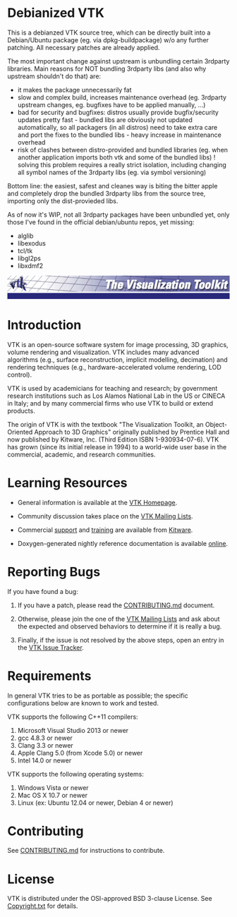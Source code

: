 Debianized VTK
==============

This is a debianzed VTK source tree, which can be directly built into a
Debian/Ubuntu package (eg. via dpkg-buildpackage) w/o any further patching.
All necessary patches are already applied.

The most important change against upstream is unbundling certain 3rdparty
libraries. Main reasons for NOT bundling 3rdparty libs (and also why 
upstream shouldn't do that) are:

* it makes the package unnecessarily fat
* slow and complex build, increases maintenance overhead (eg. 3rdparty
  upstream changes, eg. bugfixes have to be applied manually, ...)
* bad for security and bugfixes: distros usually provide bugfix/security
  updates pretty fast - bundled libs are obviously not updated automatically,
  so all packagers (in all distros) need to take extra care and port the
  fixes to the bundled libs - heavy increase in maintenance overhead
* risk of clashes between distro-provided and bundled libraries (eg. when
  another application imports both vtk and some of the bundled libs) !
  solving this problem requires a really strict isolation, including
  changing all symbol names of the 3rdparty libs (eg. via symbol
  versioning)

Bottom line: the easiest, safest and cleanes way is biting the bitter
apple and completely drop the bundled 3rdparty libs from the source tree,
importing only the dist-provieded libs.

As of now it's WIP, not all 3rdparty packages have been unbundled yet,
only those I've found in the official debian/ubuntu repos, yet missing:

* alglib
* libexodus
* tcl/tk
* libgl2ps
* libxdmf2


![VTK - The Visualization Toolkit](vtkBanner.gif)

Introduction
============

VTK is an open-source software system for image processing, 3D
graphics, volume rendering and visualization. VTK includes many
advanced algorithms (e.g., surface reconstruction, implicit modelling,
decimation) and rendering techniques (e.g., hardware-accelerated
volume rendering, LOD control).

VTK is used by academicians for teaching and research; by government
research institutions such as Los Alamos National Lab in the US or
CINECA in Italy; and by many commercial firms who use VTK to build or
extend products.

The origin of VTK is with the textbook "The Visualization Toolkit, an
Object-Oriented Approach to 3D Graphics" originally published by
Prentice Hall and now published by Kitware, Inc. (Third Edition ISBN
1-930934-07-6). VTK has grown (since its initial release in 1994) to a
world-wide user base in the commercial, academic, and research
communities.

Learning Resources
==================

* General information is available at the [VTK Homepage][].

* Community discussion takes place on the [VTK Mailing Lists][].

* Commercial [support][Kitware Support] and [training][Kitware Training]
  are available from [Kitware][].

* Doxygen-generated nightly reference documentation is
  available [online][Doxygen].

[VTK Homepage]: http://www.vtk.org
[Doxygen]: http://www.vtk.org/doc/nightly/html
[VTK Mailing Lists]: http://www.vtk.org/VTK/help/mailing.html
[Kitware]: http://www.kitware.com/
[Kitware Support]: http://www.kitware.com/products/support.html
[Kitware Training]: http://www.kitware.com/products/protraining.php

Reporting Bugs
==============

If you have found a bug:

1. If you have a patch, please read the [CONTRIBUTING.md][] document.

2. Otherwise, please join the one of the [VTK Mailing Lists][] and ask
   about the expected and observed behaviors to determine if it is
   really a bug.

3. Finally, if the issue is not resolved by the above steps, open
   an entry in the [VTK Issue Tracker][].

[VTK Issue Tracker]: https://gitlab.kitware.com/vtk/vtk/issues

Requirements
============

In general VTK tries to be as portable as possible; the specific configurations below are known to work and tested.

VTK supports the following C++11 compilers:
1. Microsoft Visual Studio 2013 or newer
2. gcc 4.8.3 or newer
3. Clang 3.3 or newer
4. Apple Clang 5.0 (from Xcode 5.0) or newer
5. Intel 14.0 or newer

VTK supports the following operating systems:
1. Windows Vista or newer
2. Mac OS X 10.7 or newer
3. Linux (ex: Ubuntu 12.04 or newer, Debian 4 or newer)

Contributing
============

See [CONTRIBUTING.md][] for instructions to contribute.

[CONTRIBUTING.md]: CONTRIBUTING.md

License
=======

VTK is distributed under the OSI-approved BSD 3-clause License.
See [Copyright.txt][] for details.

[Copyright.txt]: Copyright.txt
